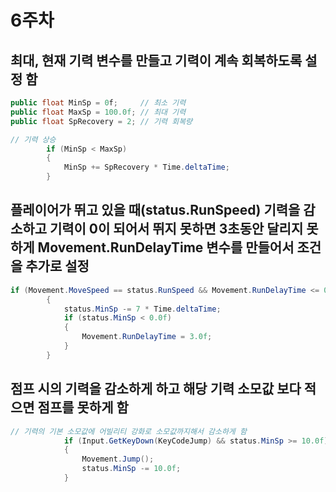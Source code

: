 # 6주차

## 최대, 현재 기력 변수를 만들고 기력이 계속 회복하도록 설정 함
```cs
public float MinSp = 0f;     // 최소 기력
public float MaxSp = 100.0f; // 최대 기력
public float SpRecovery = 2; // 기력 회복량

// 기력 상승
        if (MinSp < MaxSp)
        {
            MinSp += SpRecovery * Time.deltaTime;
        }
```    

## 플레이어가 뛰고 있을 때(status.RunSpeed) 기력을 감소하고 기력이 0이 되어서 뛰지 못하면 3초동안 달리지 못하게 Movement.RunDelayTime 변수를 만들어서 조건을 추가로 설정
```cs
if (Movement.MoveSpeed == status.RunSpeed && Movement.RunDelayTime <= 0.0f)
        {
            status.MinSp -= 7 * Time.deltaTime;
            if (status.MinSp < 0.0f)
            {
                Movement.RunDelayTime = 3.0f;
            }
        }
```

## 점프 시의 기력을 감소하게 하고 해당 기력 소모값 보다 적으면 점프를 못하게 함
```cs
// 기력의 기본 소모값에 어빌리티 강화로 소모값까지해서 감소하게 함
            if (Input.GetKeyDown(KeyCodeJump) && status.MinSp >= 10.0f)
            {
                Movement.Jump();
                status.MinSp -= 10.0f;
            }
```
